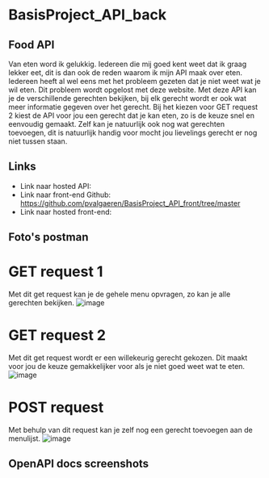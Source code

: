 # BasisProject_API_back

## Food API
Van eten word ik gelukkig. Iedereen die mij goed kent weet dat ik graag lekker eet, dit is dan ook de reden waarom ik mijn API maak over eten. 
Iedereen heeft al wel eens met het probleem gezeten dat je niet weet wat je wil eten. Dit probleem wordt opgelost met deze website. 
Met deze API kan je de verschillende gerechten bekijken, bij elk gerecht wordt er ook wat meer informatie gegeven over het gerecht. 
Bij het kiezen voor GET request 2 kiest de API voor jou een gerecht dat je kan eten, zo is de keuze snel en eenvoudig gemaakt.
Zelf kan je natuurlijk ook nog wat gerechten toevoegen, dit is natuurlijk handig voor mocht jou lievelings gerecht er nog niet tussen staan. 

## Links
- Link naar hosted API:
- Link naar front-end Github: https://github.com/pvalgaeren/BasisProject_API_front/tree/master 
- Link naar hosted front-end:

## Foto's postman
# GET request 1
Met dit get request kan je de gehele menu opvragen, zo kan je alle gerechten bekijken. 
![image](https://user-images.githubusercontent.com/91118410/202702103-b187096a-04c7-4922-82e2-fdfa960ec156.png)


# GET request 2
Met dit get request wordt er een willekeurig gerecht gekozen. Dit maakt voor jou de keuze gemakkelijker voor als je niet goed weet wat te eten. 
![image](https://user-images.githubusercontent.com/91118410/202702273-686ab3d9-1862-4703-8120-5ea72d66b000.png)


# POST request 
Met behulp van dit request kan je zelf nog een gerecht toevoegen aan de menulijst. 
![image](https://user-images.githubusercontent.com/91118410/202701928-8e8cf464-fc0c-472d-9a28-796cbe8eaaaf.png)


## OpenAPI docs screenshots
